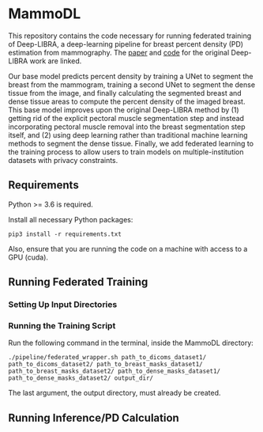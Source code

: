 # MammoDL

This repository contains the code necessary for running federated training of Deep-LIBRA, a deep-learning pipeline for breast percent density (PD) estimation from mammography. The [paper](https://www.sciencedirect.com/science/article/pii/S1361841521001845) and [code](https://github.com/CBICA/Deep-LIBRA) for the original Deep-LIBRA work are linked.

Our base model predicts percent density by training a UNet to segment the breast from the mammogram, training a second UNet to segment the dense tissue from the image, and finally calculating the segmented breast and dense tissue areas to compute the percent density of the imaged breast. This base model improves upon the original Deep-LIBRA method by (1) getting rid of the explicit pectoral muscle segmentation step and instead incorporating pectoral muscle removal into the breast segmentation step itself, and (2) using deep learning rather than traditional machine learning methods to segment the dense tissue. Finally, we add federated learning to the training process to allow users to train models on multiple-institution datasets with privacy constraints.

## Requirements

Python >= 3.6 is required.

Install all necessary Python packages:

`pip3 install -r requirements.txt`

Also, ensure that you are running the code on a machine with access to a GPU (cuda).

## Running Federated Training

### Setting Up Input Directories

### Running the Training Script

Run the following command in the terminal, inside the MammoDL directory:

`./pipeline/federated_wrapper.sh path_to_dicoms_dataset1/ path_to_dicoms_dataset2/ path_to_breast_masks_dataset1/ path_to_breast_masks_dataset2/ path_to_dense_masks_dataset1/ path_to_dense_masks_dataset2/ output_dir/`

The last argument, the output directory, must already be created.

## Running Inference/PD Calculation
